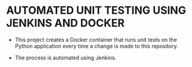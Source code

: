 # AUTOMATED UNIT TESTING USING JENKINS AND DOCKER

- This project creates a Docker container that runs unit tests on the Python application every time a change is made to this repository.

- The process is automated using Jenkins.